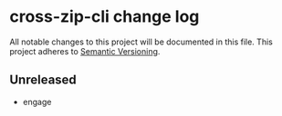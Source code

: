 # cross-zip-cli change log

All notable changes to this project will be documented in this file.
This project adheres to [Semantic Versioning](http://semver.org/).

## Unreleased
* engage

